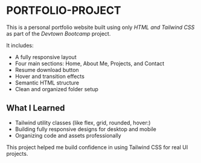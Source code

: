 # PORTFOLIO-PROJECT

This is a personal portfolio website built using only *HTML and Tailwind CSS* as part of the *Devtown Bootcamp* project.

It includes:
- A fully responsive layout
- Four main sections: Home, About Me, Projects, and Contact
- Resume download button
- Hover and transition effects
- Semantic HTML structure
- Clean and organized folder setup

## What I Learned

- Tailwind utility classes (like flex, grid, rounded, hover:)
- Building fully responsive designs for desktop and mobile
- Organizing code and assets professionally

This project helped me build confidence in using Tailwind CSS for real UI projects.
